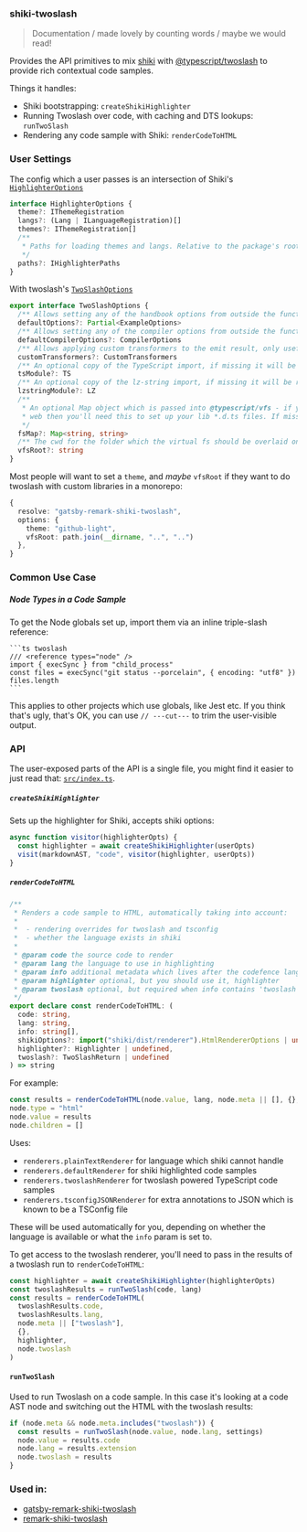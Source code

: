 ### shiki-twoslash

> Documentation / made lovely by counting words / maybe we would read!

Provides the API primitives to mix [shiki](https://shiki.matsu.io) with [@typescript/twoslash](https://github.com/microsoft/TypeScript-Website/tree/v2/packages/ts-twoslasher) to provide rich contextual code samples.

Things it handles:

- Shiki bootstrapping: `createShikiHighlighter`
- Running Twoslash over code, with caching and DTS lookups: `runTwoSlash`
- Rendering any code sample with Shiki: `renderCodeToHTML`

### User Settings

The config which a user passes is an intersection of Shiki's [`HighlighterOptions`](https://unpkg.com/shiki/dist/index.d.ts)

```ts
interface HighlighterOptions {
  theme?: IThemeRegistration
  langs?: (Lang | ILanguageRegistration)[]
  themes?: IThemeRegistration[]
  /**
   * Paths for loading themes and langs. Relative to the package's root.
   */
  paths?: IHighlighterPaths
}
```

With twoslash's [`TwoSlashOptions`](https://unpkg.com/@typescript/twoslash/dist/index.d.ts)

```ts
export interface TwoSlashOptions {
  /** Allows setting any of the handbook options from outside the function, useful if you don't want LSP identifiers */
  defaultOptions?: Partial<ExampleOptions>
  /** Allows setting any of the compiler options from outside the function */
  defaultCompilerOptions?: CompilerOptions
  /** Allows applying custom transformers to the emit result, only useful with the showEmit output */
  customTransformers?: CustomTransformers
  /** An optional copy of the TypeScript import, if missing it will be require'd. */
  tsModule?: TS
  /** An optional copy of the lz-string import, if missing it will be require'd. */
  lzstringModule?: LZ
  /**
   * An optional Map object which is passed into @typescript/vfs - if you are using twoslash on the
   * web then you'll need this to set up your lib *.d.ts files. If missing, it will use your fs.
   */
  fsMap?: Map<string, string>
  /** The cwd for the folder which the virtual fs should be overlaid on top of when using local fs, opts to process.cwd() if not present */
  vfsRoot?: string
}
```

Most people will want to set a `theme`, and _maybe_ `vfsRoot` if they want to do twoslash with custom libraries in a monorepo:

```ts
{
  resolve: "gatsby-remark-shiki-twoslash",
  options: {
    theme: "github-light",
    vfsRoot: path.join(__dirname, "..", "..")
  },
}
```

### Common Use Case

##### Node Types in a Code Sample

To get the Node globals set up, import them via an inline triple-slash reference:

````
```ts twoslash
/// <reference types="node" />
import { execSync } from "child_process"
const files = execSync("git status --porcelain", { encoding: "utf8" })
files.length
```
````

This applies to other projects which use globals, like Jest etc. If you think that's ugly, that's OK, you can use `// ---cut---` to trim the user-visible output.

### API

The user-exposed parts of the API is a single file, you might find it easier to just read that: [`src/index.ts`](https://github.com/microsoft/TypeScript-website/blob/v2/packages/shiki-twoslash/src/index.ts).

##### `createShikiHighlighter`

Sets up the highlighter for Shiki, accepts shiki options:

```ts
async function visitor(highlighterOpts) {
  const highlighter = await createShikiHighlighter(userOpts)
  visit(markdownAST, "code", visitor(highlighter, userOpts))
}
```

##### `renderCodeToHTML`

```ts
/**
 * Renders a code sample to HTML, automatically taking into account:
 *
 *  - rendering overrides for twoslash and tsconfig
 *  - whether the language exists in shiki
 *
 * @param code the source code to render
 * @param lang the language to use in highlighting
 * @param info additional metadata which lives after the codefence lang (e.g. ["twoslash"])
 * @param highlighter optional, but you should use it, highlighter
 * @param twoslash optional, but required when info contains 'twoslash' as a string
 */
export declare const renderCodeToHTML: (
  code: string,
  lang: string,
  info: string[],
  shikiOptions?: import("shiki/dist/renderer").HtmlRendererOptions | undefined,
  highlighter?: Highlighter | undefined,
  twoslash?: TwoSlashReturn | undefined
) => string
```

For example:

```ts
const results = renderCodeToHTML(node.value, lang, node.meta || [], {}, highlighter, node.twoslash)
node.type = "html"
node.value = results
node.children = []
```

Uses:

- `renderers.plainTextRenderer` for language which shiki cannot handle
- `renderers.defaultRenderer` for shiki highlighted code samples
- `renderers.twoslashRenderer` for twoslash powered TypeScript code samples
- `renderers.tsconfigJSONRenderer` for extra annotations to JSON which is known to be a TSConfig file

These will be used automatically for you, depending on whether the language is available or what the `info` param is set to.

To get access to the twoslash renderer, you'll need to pass in the results of a twoslash run to `renderCodeToHTML`:

```ts
const highlighter = await createShikiHighlighter(highlighterOpts)
const twoslashResults = runTwoSlash(code, lang)
const results = renderCodeToHTML(
  twoslashResults.code,
  twoslashResults.lang,
  node.meta || ["twoslash"],
  {},
  highlighter,
  node.twoslash
)
```

#### `runTwoSlash`

Used to run Twoslash on a code sample. In this case it's looking at a code AST node and switching out the HTML with the twoslash results:

```ts
if (node.meta && node.meta.includes("twoslash")) {
  const results = runTwoSlash(node.value, node.lang, settings)
  node.value = results.code
  node.lang = results.extension
  node.twoslash = results
}
```

### Used in:

- [gatsby-remark-shiki-twoslash](https://www.npmjs.com/package/gatsby-remark-shiki-twoslash)
- [remark-shiki-twoslash](https://www.npmjs.com/package/remark-shiki-twoslash)
